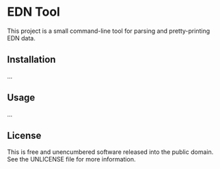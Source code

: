 EDN Tool
========

This project is a small command-line tool for parsing and pretty-printing EDN
data.


## Installation

...


## Usage

...


## License

This is free and unencumbered software released into the public domain.
See the UNLICENSE file for more information.
